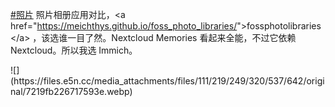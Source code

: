 <p><a href="https://e5n.cc/tags/%E7%85%A7%E7%89%87" class="mention hashtag" rel="tag">#<span>照片</span></a> 照片相册应用对比，&lt;a href=&quot;<a href="https://meichthys.github.io/foss_photo_libraries/" target="_blank" rel="nofollow noopener" translate="no"><span class="invisible">https://</span><span class="ellipsis">meichthys.github.io/foss_photo</span><span class="invisible">_libraries/</span></a>&quot;&gt;fossphotolibraries&lt;/a&gt; ，该选谁一目了然。Nextcloud Memories 看起来全能，不过它依赖 Nextcloud。所以我选 Immich。</p>
![](https://files.e5n.cc/media_attachments/files/111/219/249/320/537/642/original/7219fb226717593e.webp)